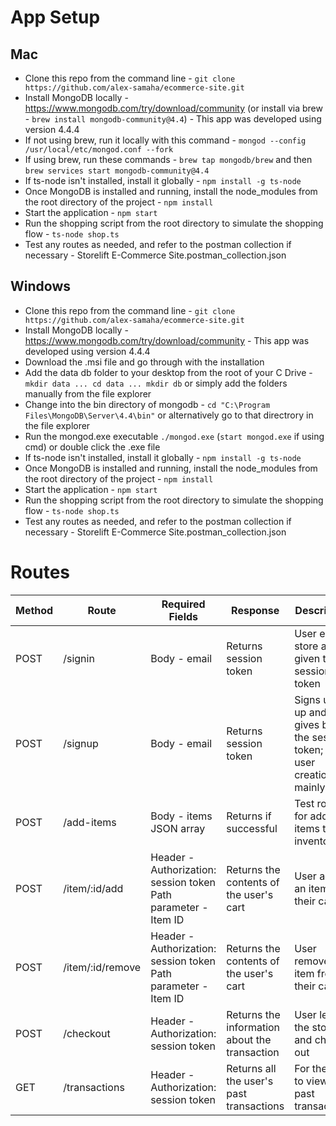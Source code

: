# App Setup
## Mac
* Clone this repo from the command line - `git clone https://github.com/alex-samaha/ecommerce-site.git`
* Install MongoDB locally - https://www.mongodb.com/try/download/community (or install via brew - `brew install mongodb-community@4.4`) - This app was developed using version 4.4.4
* If not using brew, run it locally with this command - `mongod --config /usr/local/etc/mongod.conf --fork`
* If using brew, run these commands - `brew tap mongodb/brew` and then `brew services start mongodb-community@4.4`
* If ts-node isn't installed, install it globally - `npm install -g ts-node`
* Once MongoDB is installed and running, install the node_modules from the root directory of the project - `npm install`
* Start the application - `npm start`
* Run the shopping script from the root directory to simulate the shopping flow - `ts-node shop.ts`
* Test any routes as needed, and refer to the postman collection if necessary - Storelift E-Commerce Site.postman_collection.json
## Windows
* Clone this repo from the command line - `git clone https://github.com/alex-samaha/ecommerce-site.git`
* Install MongoDB locally - https://www.mongodb.com/try/download/community - This app was developed using version 4.4.4
* Download the .msi file and go through with the installation
* Add the data db folder to your desktop from the root of your C Drive - `mkdir data ... cd data ... mkdir db` or simply add the folders manually from the file explorer
* Change into the bin directory of mongodb - `cd "C:\Program Files\MongoDB\Server\4.4\bin"` or alternatively go to that directrory in the file explorer
* Run the mongod.exe executable `./mongod.exe` (`start mongod.exe` if using cmd) or double click the .exe file
* If ts-node isn't installed, install it globally - `npm install -g ts-node`
* Once MongoDB is installed and running, install the node_modules from the root directory of the project - `npm install`
* Start the application - `npm start`
* Run the shopping script from the root directory to simulate the shopping flow - `ts-node shop.ts`
* Test any routes as needed, and refer to the postman collection if necessary - Storelift E-Commerce Site.postman_collection.json


# Routes
| Method | Route            | Required Fields                                                | Response                                      | Description                                                              |
|--------|------------------|----------------------------------------------------------------|-----------------------------------------------|--------------------------------------------------------------------------|
| POST   | /signin          | Body - email                                                   | Returns session token                         | User enters store and is given the session token                         |
| POST   | /signup          | Body - email                                                   | Returns session token                         | Signs user up and gives back the session token; for user creation mainly |
| POST   | /add-items       | Body - items JSON array                                        | Returns if successful                         | Test route for adding items to the inventory                             |
| POST   | /item/:id/add    | Header - Authorization: session token <br/> Path parameter - Item ID | Returns the contents of the user's cart       | User adds an item to their cart                                          |
| POST   | /item/:id/remove | Header - Authorization: session token <br/> Path parameter - Item ID | Returns the contents of the user's cart       | User removes an item from their cart                                     |
| POST   | /checkout        | Header - Authorization: session token                          | Returns the information about the transaction | User leaves the store and checks out                                     |
| GET    | /transactions    | Header - Authorization: session token                          | Returns all the user's past transactions      | For the user to view their past transactions                             |
